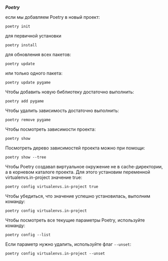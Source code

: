 
***Poetry***


если мы добавляем Poetry в новый проект:
```shell
poetry init
```
для первичной установки
```shell
poetry install
```

для обновления всех пакетов:
```shell
poetry update
```

или только одного пакета:

```shell
poetry update pygame
```

Чтобы добавить новую библиотеку достаточно выполнить:

```
poetry add pygame
```

Чтобы удалить зависимость достаточно выполнить:
```shell
poetry remove pygame
```

Чтобы посмотреть зависимости проекта:

```shell
poetry show
```

Посмотреть дерево зависимостей проекта можно при помощи:

```shell
poetry show --tree
```

Чтобы Poetry создавал виртуальное окружение не в cache-директории, 
а в корневом каталоге проекта. Для этого установим переменной 
virtualenvs.in-project  значение true:
```shell
poetry config virtualenvs.in-project true
```

Чтобы убедиться, что значение успешно установилась, выполним команду:
```shell
poetry config virtualenvs.in-project
```

Чтобы посмотреть все текущие параметры Poetry, используйте команду:
```shell
poetry config --list
```

Если параметр нужно удалить, используйте флаг `--unset`:
```shell
poetry config virtualenvs.in-project --unset
```
